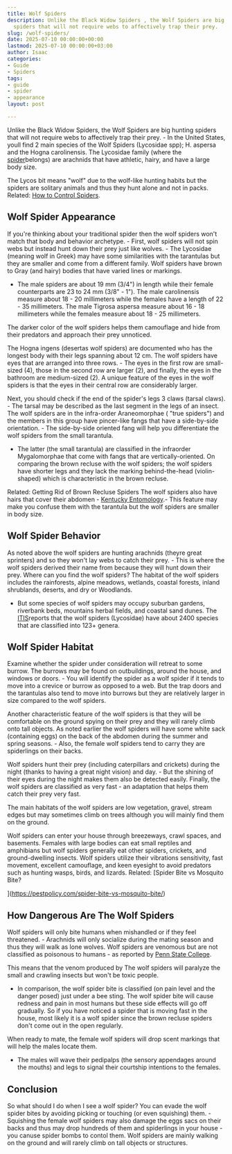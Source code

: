 ```yaml
---
title: Wolf Spiders
description: Unlike the Black Widow Spiders , the Wolf Spiders are big hunting 
  spiders that will not require webs to affectively trap their prey.
slug: /wolf-spiders/
date: 2025-07-10 00:00:00+00:00
lastmod: 2025-07-10 00:00:00+03:00
author: Isaac
categories:
- Guide
- Spiders
tags:
- guide
- spider
- appearance
layout: post

---
```

Unlike the Black Widow Spiders, the Wolf Spiders are big hunting spiders that will not require webs to affectively trap their prey. - In the United States, youll find 2 main species of the Wolf Spiders (Lycosidae spp); H. aspersa and the Hogna carolinensis. The Lycosidae family (where the [spider](https://pestpolicy.com/can-you-drown-a-spider/)belongs) are arachnids that have athletic, hairy, and have a large body size.

The Lycos bit means "wolf" due to the wolf-like hunting habits but the spiders are solitary animals and thus they hunt alone and not in packs. Related: [How to Control Spiders](https://pestpolicy.com/how-to-get-rid-of-spiders/).

##  Wolf Spider Appearance

If you're thinking about your traditional spider then the wolf spiders won't match that body and behavior archetype. - First, wolf spiders will not spin webs but instead hunt down their prey just like wolves. - The Lycosidae (meaning wolf in Greek) may have some similarities with the tarantulas but they are smaller and come from a different family. Wolf spiders have brown to Gray (and hairy) bodies that have varied lines or markings.

- The male spiders are about 19 mm (3/4") in length while their female counterparts are 23 to 24 mm (3/8" - 1"). The male carolinensis measure about 18 - 20 millimeters while the females have a length of 22 - 35 millimeters. The male Tigrosa aspersa measure about 16 - 18 millimeters while the females measure about 18 - 25 millimeters.

The darker color of the wolf spiders helps them camouflage and hide from their predators and approach their prey unnoticed.

The Hogna ingens (desertas wolf spiders) are documented who has the longest body with their legs spanning about 12 cm. The wolf spiders have eyes that are arranged into three rows. - The eyes in the first row are small-sized (4), those in the second row are larger (2), and finally, the eyes in the bathroom are medium-sized (2). A unique feature of the eyes in the wolf spiders is that the eyes in their central row are considerably larger.

Next, you should check if the end of the spider's legs 3 claws (tarsal claws). - The tarsal may be described as the last segment in the legs of an insect. The wolf spiders are in the infra-order Araneomorphae ( "true spiders") and the members in this group have pincer-like fangs that have a side-by-side orientation. - The side-by-side oriented fang will help you differentiate the wolf spiders from the small tarantula.

- The latter (the small tarantula) are classified in the infraorder Mygalomorphae that come with fangs that are vertically-oriented. On comparing the brown recluse with the wolf spiders; the wolf spiders have shorter legs and they lack the marking behind-the-head (violin-shaped) which is characteristic in the brown recluse.

Related: Getting Rid of Brown Recluse Spiders The wolf spiders also have hairs that cover their abdomen - [Kentucky Entomology](https://www.uky.edu/Ag/CritterFiles/casefile/spiders/wolf/wolf.htm).- This feature may make you confuse them with the tarantula but the wolf spiders are smaller in body size.

##  Wolf Spider Behavior

As noted above the wolf spiders are hunting arachnids (theyre great sprinters) and so they won't lay webs to catch their prey. - This is where the wolf spiders derived their name from because they will hunt down their prey. Where can you find the wolf spiders? The habitat of the wolf spiders includes the rainforests, alpine meadows, wetlands, coastal forests, inland shrublands, deserts, and dry or Woodlands.

- But some species of wolf spiders may occupy suburban gardens, riverbank beds, mountains herbal fields, and coastal sand dunes. The [ITIS](https://www.itis.gov/servlet/SingleRpt/SingleRpt?search_topic=TSN&search_value=847731)reports that the wolf spiders (Lycosidae) have about 2400 species that are classified into 123+ genera.

##  Wolf Spider Habitat

Examine whether the spider under consideration will retreat to some burrow. The burrows may be found on outbuildings, around the house, and windows or doors. - You will identify the spider as a wolf spider if it tends to move into a crevice or burrow as opposed to a web. But the trap doors and the tarantulas also tend to move into burrows but they are relatively larger in size compared to the wolf spiders.

Another characteristic feature of the wolf spiders is that they will be comfortable on the ground spying on their prey and they will rarely climb onto tall objects. As noted earlier the wolf spiders will have some white sack (containing eggs) on the back of the abdomen during the summer and spring seasons. - Also, the female wolf spiders tend to carry they are spiderlings on their backs.

Wolf spiders hunt their prey (including caterpillars and crickets) during the night (thanks to having a great night vision) and day. - But the shining of their eyes during the night makes them also be detected easily. Finally, the wolf spiders are classified as very fast - an adaptation that helps them catch their prey very fast.

The main habitats of the wolf spiders are low vegetation, gravel, stream edges but may sometimes climb on trees although you will mainly find them on the ground.

Wolf spiders can enter your house through breezeways, crawl spaces, and basements. Females with large bodies can eat small reptiles and amphibians but wolf spiders generally eat other spiders, crickets, and ground-dwelling insects. Wolf spiders utilize their vibrations sensitivity, fast movement, excellent camouflage, and keen eyesight to avoid predators such as hunting wasps, birds, and lizards. Related: [Spider Bite vs Mosquito Bite?

](https://pestpolicy.com/spider-bite-vs-mosquito-bite/)

##  How Dangerous Are The Wolf Spiders

Wolf spiders will only bite humans when mishandled or if they feel threatened. - Arachnids will only socialize during the mating season and thus they will walk as lone wolves. Wolf spiders are venomous but are not classified as poisonous to humans - as reported by [Penn State College](http://ento.psu.edu/extension/factsheets/wolf-spiders).

This means that the venom produced by The wolf spiders will paralyze the small and crawling insects but won't be toxic people.

- In comparison, the wolf spider bite is classified (on pain level and the danger posed) just under a bee sting. The wolf spider bite will cause redness and pain in most humans but these side effects will go off gradually. So if you have noticed a spider that is moving fast in the house, most likely it is a wolf spider since the brown recluse spiders don't come out in the open regularly.

When ready to mate, the female wolf spiders will drop scent markings that will help the males locate them.

- The males will wave their pedipalps (the sensory appendages around the mouths) and legs to signal their courtship intentions to the females.

##  Conclusion

So what should I do when I see a wolf spider? You can evade the wolf spider bites by avoiding picking or touching (or even squishing) them. - Squishing the female wolf spiders may also damage the eggs sacs on their backs and thus may drop hundreds of them and spiderlings in your house - you canuse spider bombs to contol them. Wolf spiders are mainly walking on the ground and will rarely climb on tall objects or structures.